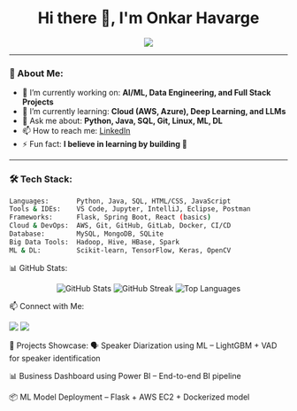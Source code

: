 <h1 align="center">Hi there 👋, I'm Onkar Havarge</h1>

<p align="center">
  <a href="https://github.com/onkarhavarge">
    <img src="https://readme-typing-svg.herokuapp.com/?lines=Welcome+to+my+GitHub+Profile;I+love+learning+new+tech;Let%27s+build+cool+stuff+together!&center=true&width=500&height=45">
  </a>
</p>

---

### 💫 About Me:
- 🔭 I’m currently working on: **AI/ML, Data Engineering, and Full Stack Projects**
- 🌱 I’m currently learning: **Cloud (AWS, Azure), Deep Learning, and LLMs**
- 💬 Ask me about: **Python, Java, SQL, Git, Linux, ML, DL**
- 📫 How to reach me: [LinkedIn](https://www.linkedin.com/in/onkarhavarge/)
- ⚡ Fun fact: **I believe in learning by building 🚀**

---

### 🛠️ Tech Stack:
```bash
Languages:       Python, Java, SQL, HTML/CSS, JavaScript
Tools & IDEs:    VS Code, Jupyter, IntelliJ, Eclipse, Postman
Frameworks:      Flask, Spring Boot, React (basics)
Cloud & DevOps:  AWS, Git, GitHub, GitLab, Docker, CI/CD
Database:        MySQL, MongoDB, SQLite
Big Data Tools:  Hadoop, Hive, HBase, Spark
ML & DL:         Scikit-learn, TensorFlow, Keras, OpenCV
```
📊 GitHub Stats:
<p align="center"> <img src="https://github-readme-stats.vercel.app/api?username=onkarhavarge&show_icons=true&theme=radical" alt="GitHub Stats" /> <img src="https://github-readme-streak-stats.herokuapp.com?user=onkarhavarge&theme=radical" alt="GitHub Streak" /> <img src="https://github-readme-stats.vercel.app/api/top-langs/?username=onkarhavarge&layout=compact&theme=radical" alt="Top Languages" /> </p>

📫 Connect with Me:
<p align="left"> <a href="https://www.linkedin.com/in/onkarhavarge/" target="_blank"><img src="https://img.shields.io/badge/-LinkedIn-blue?style=flat&logo=Linkedin&logoColor=white"/></a> <a href="mailto:onkar@example.com"><img src="https://img.shields.io/badge/-Gmail-D14836?style=flat&logo=Gmail&logoColor=white"/></a> </p>

🧠 Projects Showcase:
🗣️ Speaker Diarization using ML – LightGBM + VAD for speaker identification

📊 Business Dashboard using Power BI – End-to-end BI pipeline

📦 ML Model Deployment – Flask + AWS EC2 + Dockerized model
